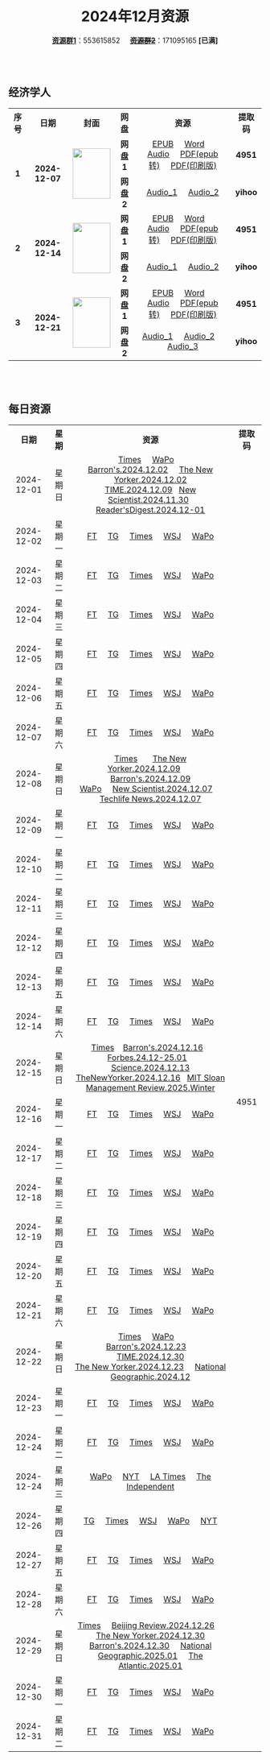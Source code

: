 <div align="center">

# 2024年12月资源

[**资源群1**](https://qm.qq.com/q/p2QRKKD9oA)：553615852 &nbsp;&nbsp;&nbsp;&nbsp;~~[**资源群2**](https://qm.qq.com/q/XNwz6qD0IO)~~：171095165 **\[已满\]**

</div>

<br>
<br>

## 经济学人

<table align="center">
  <tr>
    <th>序号</th>
    <th>日期</th>
    <th>封面</th>
    <th>网盘</th>
    <th>资源</th>
    <th>提取码</th>
  </tr>
  <tr>
    <td rowspan="2" align="center"><b>1</b></td>
    <td rowspan="2" align="center"><b>2024-12-07</b></td>
    <td rowspan="2">
      <img src="https://www.economist.com/cdn-cgi/image/width=1420,quality=80,format=auto/content-assets/images/20241207_DE_EU.jpg" width="75" height="100">
    </td>
    <td align="center"><b>网盘1</b></td>
    <td align="center">
      <a href="https://url12.ctfile.com/f/47748612-1432981327-ded437">EPUB</a>&nbsp;&nbsp;&nbsp;&nbsp;
      <a href="https://url12.ctfile.com/f/47748612-1432981267-551b93">Word</a>&nbsp;&nbsp;&nbsp;&nbsp;
      <a href="https://url12.ctfile.com/f/47748612-1432981219-d11afa">Audio</a>&nbsp;&nbsp;&nbsp;&nbsp;
      <a href="https://url12.ctfile.com/f/47748612-1432981444-da3793">PDF(epub转)</a>&nbsp;&nbsp;&nbsp;&nbsp;
      <a href="https://url12.ctfile.com/f/47748612-1433525293-e4449b">PDF(印刷版)</a>
    </td>
    <td align="center"><b>4951</b></td>
  </tr>
  <tr>
    <td align="center"><b>网盘2</b></td>
    <td align="center">
      <a href="https://yihoo.lanzouo.com/igev12hbzzne">Audio_1</a>&nbsp;&nbsp;&nbsp;&nbsp;
      <a href="https://yihoo.lanzouo.com/iz6fN2hbzm1e">Audio_2</a>
    </td>
    <td align="center"><b>yihoo</b></td>
  </tr>
  <tr>
    <td rowspan="2" align="center"><b>2</b></td>
    <td rowspan="2" align="center"><b>2024-12-14</b></td>
    <td rowspan="2">
      <img src="https://www.economist.com/cdn-cgi/image/width=1420,quality=80,format=auto/content-assets/images/20241214_DE_EU.jpg" width="75" height="100">
    </td>
    <td align="center"><b>网盘1</b></td>
    <td align="center">
      <a href="https://url12.ctfile.com/f/47748612-1435760578-a75d7f">EPUB</a>&nbsp;&nbsp;&nbsp;&nbsp;
      <a href="https://url12.ctfile.com/f/47748612-1435760545-1f4ae4">Word</a>&nbsp;&nbsp;&nbsp;&nbsp;
      <a href="https://url12.ctfile.com/f/47748612-1437790747-960b0e">Audio</a>&nbsp;&nbsp;&nbsp;&nbsp;
      <a href="https://url12.ctfile.com/f/47748612-1435760653-92d459">PDF(epub转)</a>&nbsp;&nbsp;&nbsp;&nbsp;
      <a href="https://url12.ctfile.com/f/47748612-1437009784-7878e6">PDF(印刷版)</a>
    </td>
    <td align="center"><b>4951</b></td>
  </tr>
  <tr>
    <td align="center"><b>网盘2</b></td>
    <td align="center">
      <a href="https://yihoo.lanzouo.com/i3ihE2i8cu2d">Audio_1</a>&nbsp;&nbsp;&nbsp;&nbsp;
      <a href="https://yihoo.lanzouo.com/iVKnr2i8cndc">Audio_2</a>
    </td>
    <td align="center"><b>yihoo</b></td>
  </tr>
  <tr>
    <td rowspan="2" align="center"><b>3</b></td>
    <td rowspan="2" align="center"><b>2024-12-21</b></td>
    <td rowspan="2">
      <img src="https://www.economist.com/cdn-cgi/image/width=1420,quality=80,format=auto/content-assets/images/20241221_DE_EU.jpg" width="75" height="100">
    </td>
    <td align="center"><b>网盘1</b></td>
    <td align="center">
      <a href="https://url12.ctfile.com/f/47748612-1439830219-64f086">EPUB</a>&nbsp;&nbsp;&nbsp;&nbsp;
      <a href="https://url12.ctfile.com/f/47748612-1439830213-9b57e7">Word</a>&nbsp;&nbsp;&nbsp;&nbsp;
      <a href="https://url12.ctfile.com/f/47748612-1439988451-bc4662">Audio</a>&nbsp;&nbsp;&nbsp;&nbsp;
      <a href="https://url12.ctfile.com/f/47748612-1439830225-8e666f">PDF(epub转)</a>&nbsp;&nbsp;&nbsp;&nbsp;
      <a href="https://url12.ctfile.com/f/47748612-1439987869-45e2d4">PDF(印刷版)</a>
    </td>
    <td align="center"><b>4951</b></td>
  </tr>
  <tr>
    <td align="center"><b>网盘2</b></td>
    <td align="center">
      <a href="https://yihoo.lanzouo.com/iynXK2iqe3va">Audio_1</a>&nbsp;&nbsp;&nbsp;&nbsp;
      <a href="https://yihoo.lanzouo.com/iHZso2iqdy3c">Audio_2</a>&nbsp;&nbsp;&nbsp;&nbsp;
      <a href="https://yihoo.lanzouo.com/iZ9Xa2iqdq8j">Audio_3</a>
    </td>
    <td align="center"><b>yihoo</b></td>
  </tr>
</table>

<br>
<br>

## 每日资源

<table align="center">
  <tr>
    <th>日期</th>
    <th>星期</th>
    <th>资源</th>
    <th>提取码</th>
  </tr>
  <tr>
    <td align="center">2024-12-01</td>
    <td align="center">星期日</td>
    <td align="center">
      <a href="https://url12.ctfile.com/f/47748612-1431912437-44af3a">Times</a>&nbsp;&nbsp;&nbsp;&nbsp;
      <a href="https://url12.ctfile.com/f/47748612-1431912311-1b92cb">WaPo</a>&nbsp;&nbsp;&nbsp;&nbsp;
      <a href="https://url12.ctfile.com/f/47748612-1431912908-8aa919">Barron's.2024.12.02</a>&nbsp;&nbsp;&nbsp;&nbsp;
      <a href="https://url12.ctfile.com/f/47748612-1431912947-41882a">The New Yorker.2024.12.02</a><br>
      <a href="https://url12.ctfile.com/f/47748612-1431913988-845dac">TIME.2024.12.09</a>&nbsp;&nbsp;
      <a href="https://url12.ctfile.com/f/47748612-1431913256-7dd5aa">New Scientist.2024.11.30</a>&nbsp;&nbsp;
      <a href="https://url12.ctfile.com/f/47748612-1431913139-df2f0a">Reader'sDigest.2024.12-01</a>
    </td>
    <td rowspan="31" align="center">4951</td>
  </tr>
  <tr>
    <td align="center">2024-12-02</td>
    <td align="center">星期一</td>
    <td align="center">
      <a href="https://url12.ctfile.com/f/47748612-1432240786-74242c">FT</a>&nbsp;&nbsp;&nbsp;&nbsp;
      <a href="https://url12.ctfile.com/f/47748612-1432240879-ba6fc6">TG</a>&nbsp;&nbsp;&nbsp;&nbsp;
      <a href="https://url12.ctfile.com/f/47748612-1432240861-ae2675">Times</a>&nbsp;&nbsp;&nbsp;&nbsp;
      <a href="https://url12.ctfile.com/f/47748612-1432240111-fba243">WSJ</a>&nbsp;&nbsp;&nbsp;&nbsp;
      <a href="https://url12.ctfile.com/f/47748612-1432249552-e9ffb5">WaPo</a>
    </td>
  </tr>
  <tr>
    <td align="center">2024-12-03</td>
    <td align="center">星期二</td>
    <td align="center">
      <a href="https://url12.ctfile.com/f/47748612-1432472090-6cd738">FT</a>&nbsp;&nbsp;&nbsp;&nbsp;
      <a href="https://url12.ctfile.com/f/47748612-1432472177-acedbb">TG</a>&nbsp;&nbsp;&nbsp;&nbsp;
      <a href="https://url12.ctfile.com/f/47748612-1432472159-c29c31">Times</a>&nbsp;&nbsp;&nbsp;&nbsp;
      <a href="https://url12.ctfile.com/f/47748612-1432472042-046b58">WSJ</a>&nbsp;&nbsp;&nbsp;&nbsp;
      <a href="https://url12.ctfile.com/f/47748612-1432472054-14d64a">WaPo</a>
    </td>
  </tr>
  <tr>
    <td align="center">2024-12-04</td>
    <td align="center">星期三</td>
    <td align="center">
      <a href="https://url12.ctfile.com/f/47748612-1432670503-c441bc">FT</a>&nbsp;&nbsp;&nbsp;&nbsp;
      <a href="https://url12.ctfile.com/f/47748612-1432670545-6a3201">TG</a>&nbsp;&nbsp;&nbsp;&nbsp;
      <a href="https://url12.ctfile.com/f/47748612-1432670524-c7f2d4">Times</a>&nbsp;&nbsp;&nbsp;&nbsp;
      <a href="https://url12.ctfile.com/f/47748612-1432670479-7fdaee">WSJ</a>&nbsp;&nbsp;&nbsp;&nbsp;
      <a href="https://url12.ctfile.com/f/47748612-1432670494-fb782e">WaPo</a>
    </td>
  </tr>
  <tr>
    <td align="center">2024-12-05</td>
    <td align="center">星期四</td>
    <td align="center">
      <a href="https://url12.ctfile.com/f/47748612-1432929325-edfd5e">FT</a>&nbsp;&nbsp;&nbsp;&nbsp;
      <a href="https://url12.ctfile.com/f/47748612-1432929529-97b123">TG</a>&nbsp;&nbsp;&nbsp;&nbsp;
      <a href="https://url12.ctfile.com/f/47748612-1432929472-3bc627">Times</a>&nbsp;&nbsp;&nbsp;&nbsp;
      <a href="https://url12.ctfile.com/f/47748612-1432929199-ec225c">WSJ</a>&nbsp;&nbsp;&nbsp;&nbsp;
      <a href="https://url12.ctfile.com/f/47748612-1432929226-642e27">WaPo</a>
    </td>
  </tr>
  <tr>
    <td align="center">2024-12-06</td>
    <td align="center">星期五</td>
    <td align="center">
      <a href="https://url12.ctfile.com/f/47748612-1433138548-8ab4d3">FT</a>&nbsp;&nbsp;&nbsp;&nbsp;
      <a href="https://url12.ctfile.com/f/47748612-1433139118-a9b4b2">TG</a>&nbsp;&nbsp;&nbsp;&nbsp;
      <a href="https://url12.ctfile.com/f/47748612-1433138905-bad019">Times</a>&nbsp;&nbsp;&nbsp;&nbsp;
      <a href="https://url12.ctfile.com/f/47748612-1433138200-36c9c5">WSJ</a>&nbsp;&nbsp;&nbsp;&nbsp;
      <a href="https://url12.ctfile.com/f/47748612-1433138254-cd2527">WaPo</a>
    </td>
  </tr>
  <tr>
    <td align="center">2024-12-07</td>
    <td align="center">星期六</td>
    <td align="center">
      <a href="https://url12.ctfile.com/f/47748612-1433640331-71c311">FT</a>&nbsp;&nbsp;&nbsp;&nbsp;
      <a href="https://url12.ctfile.com/f/47748612-1433640862-74e8ae">TG</a>&nbsp;&nbsp;&nbsp;&nbsp;
      <a href="https://url12.ctfile.com/f/47748612-1433640541-34a427">Times</a>&nbsp;&nbsp;&nbsp;&nbsp;
      <a href="https://url12.ctfile.com/f/47748612-1433640154-a67990">WSJ</a>&nbsp;&nbsp;&nbsp;&nbsp;
      <a href="https://url12.ctfile.com/f/47748612-1433640220-7bc972">WaPo</a>
    </td>
  </tr>
  <tr>
    <td align="center">2024-12-08</td>
    <td align="center">星期日</td>
    <td align="center">
      <a href="https://url12.ctfile.com/f/47748612-1434822386-0b12cb">Times</a>&nbsp;&nbsp;&nbsp;&nbsp;&nbsp;&nbsp;
      <a href="https://url12.ctfile.com/f/47748612-1434823295-8feaae">The New Yorker.2024.12.09</a>&nbsp;&nbsp;&nbsp;&nbsp;&nbsp;&nbsp;
      <a href="https://url12.ctfile.com/f/47748612-1434822698-079ea1">Barron's.2024.12.09</a><br>
      <a href="https://url12.ctfile.com/f/47748612-1434821768-a439b3">WaPo</a>&nbsp;&nbsp;&nbsp;&nbsp;
      <a href="https://url12.ctfile.com/f/47748612-1434822980-41f11b">New Scientist.2024.12.07</a>&nbsp;&nbsp;&nbsp;&nbsp;
      <a href="https://url12.ctfile.com/f/47748612-1434823268-7fa322">Techlife News.2024.12.07</a>
    </td>
  </tr>
  <tr>
    <td align="center">2024-12-09</td>
    <td align="center">星期一</td>
    <td align="center">
      <a href="https://url12.ctfile.com/f/47748612-1434922219-395ef5">FT</a>&nbsp;&nbsp;&nbsp;&nbsp;
      <a href="https://url12.ctfile.com/f/47748612-1434922285-95de4c">TG</a>&nbsp;&nbsp;&nbsp;&nbsp;
      <a href="https://url12.ctfile.com/f/47748612-1434922237-fc8673">Times</a>&nbsp;&nbsp;&nbsp;&nbsp;
      <a href="https://url12.ctfile.com/f/47748612-1434922114-c06397">WSJ</a>&nbsp;&nbsp;&nbsp;&nbsp;
      <a href="https://url12.ctfile.com/f/47748612-1434928477-4b071b">WaPo</a>
    </td>
  </tr>
  <tr>
    <td align="center">2024-12-10</td>
    <td align="center">星期二</td>
    <td align="center">
      <a href="https://url12.ctfile.com/f/47748612-1435050496-9a2095">FT</a>&nbsp;&nbsp;&nbsp;&nbsp;
      <a href="https://url12.ctfile.com/f/47748612-1435325894-4bb52b">TG</a>&nbsp;&nbsp;&nbsp;&nbsp;
      <a href="https://url12.ctfile.com/f/47748612-1435050874-6e6c33">Times</a>&nbsp;&nbsp;&nbsp;&nbsp;
      <a href="https://url12.ctfile.com/f/47748612-1435050316-ba00e4">WSJ</a>&nbsp;&nbsp;&nbsp;&nbsp;
      <a href="https://url12.ctfile.com/f/47748612-1435087885-68c33a">WaPo</a>
    </td>
  </tr>
  <tr>
    <td align="center">2024-12-11</td>
    <td align="center">星期三</td>
    <td align="center">
      <a href="https://url12.ctfile.com/f/47748612-1435324658-a1f147">FT</a>&nbsp;&nbsp;&nbsp;&nbsp;
      <a href="https://url12.ctfile.com/f/47748612-1435325132-34a054">TG</a>&nbsp;&nbsp;&nbsp;&nbsp;
      <a href="https://url12.ctfile.com/f/47748612-1435324982-419e8f">Times</a>&nbsp;&nbsp;&nbsp;&nbsp;
      <a href="https://url12.ctfile.com/f/47748612-1435324349-522852">WSJ</a>&nbsp;&nbsp;&nbsp;&nbsp;
      <a href="https://url12.ctfile.com/f/47748612-1435324481-cbd040">WaPo</a>
    </td>
  </tr>
  <tr>
    <td align="center">2024-12-12</td>
    <td align="center">星期四</td>
    <td align="center">
      <a href="https://url12.ctfile.com/f/47748612-1435513984-10a494">FT</a>&nbsp;&nbsp;&nbsp;&nbsp;
      <a href="https://url12.ctfile.com/f/47748612-1435514614-7fc56a">TG</a>&nbsp;&nbsp;&nbsp;&nbsp;
      <a href="https://url12.ctfile.com/f/47748612-1435514527-a3af3f">Times</a>&nbsp;&nbsp;&nbsp;&nbsp;
      <a href="https://url12.ctfile.com/f/47748612-1435513741-465028">WSJ</a>&nbsp;&nbsp;&nbsp;&nbsp;
      <a href="https://url12.ctfile.com/f/47748612-1435513822-f9becc">WaPo</a>
    </td>
  </tr>
  <tr>
    <td align="center">2024-12-13</td>
    <td align="center">星期五</td>
    <td align="center">
      <a href="https://url12.ctfile.com/f/47748612-1435788709-3d76e5">FT</a>&nbsp;&nbsp;&nbsp;&nbsp;
      <a href="https://url12.ctfile.com/f/47748612-1435788916-f8e926">TG</a>&nbsp;&nbsp;&nbsp;&nbsp;
      <a href="https://url12.ctfile.com/f/47748612-1435788781-45cd62">Times</a>&nbsp;&nbsp;&nbsp;&nbsp;
      <a href="https://url12.ctfile.com/f/47748612-1435788631-a50498">WSJ</a>&nbsp;&nbsp;&nbsp;&nbsp;
      <a href="https://url12.ctfile.com/f/47748612-1435788658-597bc4">WaPo</a>
    </td>
  </tr>
  <tr>
    <td align="center">2024-12-14</td>
    <td align="center">星期六</td>
    <td align="center">
      <a href="https://url12.ctfile.com/f/47748612-1437011917-ce84d1">FT</a>&nbsp;&nbsp;&nbsp;&nbsp;
      <a href="https://url12.ctfile.com/f/47748612-1437013369-31f9f5">TG</a>&nbsp;&nbsp;&nbsp;&nbsp;
      <a href="https://url12.ctfile.com/f/47748612-1437013216-e74747">Times</a>&nbsp;&nbsp;&nbsp;&nbsp;
      <a href="https://url12.ctfile.com/f/47748612-1437010804-30c4de">WSJ</a>&nbsp;&nbsp;&nbsp;&nbsp;
      <a href="https://url12.ctfile.com/f/47748612-1437010927-2ec999">WaPo</a>
    </td>
  </tr>
  <tr>
    <td align="center">2024-12-15</td>
    <td align="center">星期日</td>
    <td align="center">
      <a href="https://url12.ctfile.com/f/47748612-1437293383-377754">Times</a>&nbsp;&nbsp;&nbsp;
      <a href="https://url12.ctfile.com/f/47748612-1437293389-1dc567">Barron's.2024.12.16</a>&nbsp;&nbsp;&nbsp;
      <a href="https://url12.ctfile.com/f/47748612-1437293806-43e7d9">Forbes.24.12-25.01</a>&nbsp;&nbsp;&nbsp;
      <a href="https://url12.ctfile.com/f/47748612-1437293824-e6bb20">Science.2024.12.13</a><br>
      <a href="https://url12.ctfile.com/f/47748612-1437293392-3d13f7">TheNewYorker.2024.12.16</a>&nbsp;&nbsp;
      <a href="https://url12.ctfile.com/f/47748612-1437293815-568582">MIT Sloan Management Review.2025.Winter</a>
    </td>
  </tr>
  <tr>
    <td align="center">2024-12-16</td>
    <td align="center">星期一</td>
    <td align="center">
      <a href="https://url12.ctfile.com/f/47748612-1437916198-d457f8">FT</a>&nbsp;&nbsp;&nbsp;&nbsp;
      <a href="https://url12.ctfile.com/f/47748612-1437893209-ef9dba">TG</a>&nbsp;&nbsp;&nbsp;&nbsp;
      <a href="https://url12.ctfile.com/f/47748612-1437893050-676140">Times</a>&nbsp;&nbsp;&nbsp;&nbsp;
      <a href="https://url12.ctfile.com/f/47748612-1437892135-42c3b9">WSJ</a>&nbsp;&nbsp;&nbsp;&nbsp;
      <a href="https://url12.ctfile.com/f/47748612-1437892192-8e3da2">WaPo</a>
    </td>
  </tr>
  <tr>
    <td align="center">2024-12-17</td>
    <td align="center">星期二</td>
    <td align="center">
      <a href="https://url12.ctfile.com/f/47748612-1438421008-7ab635">FT</a>&nbsp;&nbsp;&nbsp;&nbsp;
      <a href="https://url12.ctfile.com/f/47748612-1438423309-6d9c89">TG</a>&nbsp;&nbsp;&nbsp;&nbsp;
      <a href="https://url12.ctfile.com/f/47748612-1438422883-7c36b9">Times</a>&nbsp;&nbsp;&nbsp;&nbsp;
      <a href="https://url12.ctfile.com/f/47748612-1438420615-de9285">WSJ</a>&nbsp;&nbsp;&nbsp;&nbsp;
      <a href="https://url12.ctfile.com/f/47748612-1438458067-9af683">WaPo</a>
    </td>
  </tr>
  <tr>
    <td align="center">2024-12-18</td>
    <td align="center">星期三</td>
    <td align="center">
      <a href="https://url12.ctfile.com/f/47748612-1438790617-a46489">FT</a>&nbsp;&nbsp;&nbsp;&nbsp;
      <a href="https://url12.ctfile.com/f/47748612-1438790680-03a42f">TG</a>&nbsp;&nbsp;&nbsp;&nbsp;
      <a href="https://url12.ctfile.com/f/47748612-1438790656-04581e">Times</a>&nbsp;&nbsp;&nbsp;&nbsp;
      <a href="https://url12.ctfile.com/f/47748612-1438790590-9a92c4">WSJ</a>&nbsp;&nbsp;&nbsp;&nbsp;
      <a href="https://url12.ctfile.com/f/47748612-1438790593-bd7874">WaPo</a>
    </td>
  </tr>
  <tr>
    <td align="center">2024-12-19</td>
    <td align="center">星期四</td>
    <td align="center">
      <a href="https://url12.ctfile.com/f/47748612-1439179678-57f7e8">FT</a>&nbsp;&nbsp;&nbsp;&nbsp;
      <a href="https://url12.ctfile.com/f/47748612-1439179657-904611">TG</a>&nbsp;&nbsp;&nbsp;&nbsp;
      <a href="https://url12.ctfile.com/f/47748612-1439179666-4fc488">Times</a>&nbsp;&nbsp;&nbsp;&nbsp;
      <a href="https://url12.ctfile.com/f/47748612-1439179651-2575f8">WSJ</a>&nbsp;&nbsp;&nbsp;&nbsp;
      <a href="https://url12.ctfile.com/f/47748612-1439179648-99b9e6">WaPo</a>
    </td>
  </tr>
  <tr>
    <td align="center">2024-12-20</td>
    <td align="center">星期五</td>
    <td align="center">
      <a href="https://url12.ctfile.com/f/47748612-1439829370-e2213c">FT</a>&nbsp;&nbsp;&nbsp;&nbsp;
      <a href="https://url12.ctfile.com/f/47748612-1439829505-bd2bd5">TG</a>&nbsp;&nbsp;&nbsp;&nbsp;
      <a href="https://url12.ctfile.com/f/47748612-1439829490-60c7d2">Times</a>&nbsp;&nbsp;&nbsp;&nbsp;
      <a href="https://url12.ctfile.com/f/47748612-1439829343-3d3f45">WSJ</a>&nbsp;&nbsp;&nbsp;&nbsp;
      <a href="https://url12.ctfile.com/f/47748612-1439829352-86c702">WaPo</a>
    </td>
  </tr>
  <tr>
    <td align="center">2024-12-21</td>
    <td align="center">星期六</td>
    <td align="center">
      <a href="https://url12.ctfile.com/f/47748612-1439988961-efac90">FT</a>&nbsp;&nbsp;&nbsp;&nbsp;
      <a href="https://url12.ctfile.com/f/47748612-1439989105-4bf741">TG</a>&nbsp;&nbsp;&nbsp;&nbsp;
      <a href="https://url12.ctfile.com/f/47748612-1439989060-d1d8be">Times</a>&nbsp;&nbsp;&nbsp;&nbsp;
      <a href="https://url12.ctfile.com/f/47748612-1439988901-c057f1">WSJ</a>&nbsp;&nbsp;&nbsp;&nbsp;
      <a href="https://url12.ctfile.com/f/47748612-1439988913-d3dee3">WaPo</a>
    </td>
  </tr>
  <tr>
    <td align="center">2024-12-22</td>
    <td align="center">星期日</td>
    <td align="center">
      <a href="https://url12.ctfile.com/f/47748612-1440021553-c19e2b">Times</a>&nbsp;&nbsp;&nbsp;&nbsp;
      <a href="https://url12.ctfile.com/f/47748612-1440046147-02c1bf">WaPo</a>&nbsp;&nbsp;&nbsp;&nbsp;
      <a href="https://url12.ctfile.com/f/47748612-1440006373-149bbd">Barron's.2024.12.23</a>&nbsp;&nbsp;&nbsp;&nbsp;
      <a href="https://url12.ctfile.com/f/47748612-1439989348-5dc718">TIME.2024.12.30</a><br>
      <a href="https://url12.ctfile.com/f/47748612-1439989309-87f61a">The New Yorker.2024.12.23</a>&nbsp;&nbsp;&nbsp;&nbsp;
      <a href="https://url12.ctfile.com/f/47748612-1439989297-0cd8e4">National Geographic.2024.12</a>
    </td>
  </tr>
  <tr>
    <td align="center">2024-12-23</td>
    <td align="center">星期一</td>
    <td align="center">
      <a href="https://url12.ctfile.com/f/47748612-1440646459-de2d2e">FT</a>&nbsp;&nbsp;&nbsp;&nbsp;
      <a href="https://url12.ctfile.com/f/47748612-1440646507-c927ee">TG</a>&nbsp;&nbsp;&nbsp;&nbsp;
      <a href="https://url12.ctfile.com/f/47748612-1440646495-14cbcd">Times</a>&nbsp;&nbsp;&nbsp;&nbsp;
      <a href="https://url12.ctfile.com/f/47748612-1440646441-e7bdd3">WSJ</a>&nbsp;&nbsp;&nbsp;&nbsp;
      <a href="https://url12.ctfile.com/f/47748612-1440646453-c34058">WaPo</a>
    </td>
  </tr>
  <tr>
    <td align="center">2024-12-24</td>
    <td align="center">星期二</td>
    <td align="center">
      <a href="https://url12.ctfile.com/f/47748612-1440646690-d7af8e">FT</a>&nbsp;&nbsp;&nbsp;&nbsp;
      <a href="https://url12.ctfile.com/f/47748612-1440646699-91781c">TG</a>&nbsp;&nbsp;&nbsp;&nbsp;
      <a href="https://url12.ctfile.com/f/47748612-1440646696-f67f89">Times</a>&nbsp;&nbsp;&nbsp;&nbsp;
      <a href="https://url12.ctfile.com/f/47748612-1440646681-6b7485">WSJ</a>&nbsp;&nbsp;&nbsp;&nbsp;
      <a href="https://url12.ctfile.com/f/47748612-1440646684-0050e0">WaPo</a>
    </td>
  </tr>
  <tr>
    <td align="center">2024-12-24</td>
    <td align="center">星期三</td>
    <td align="center">
      <a href="https://url12.ctfile.com/f/47748612-1441214065-a57253">WaPo</a>&nbsp;&nbsp;&nbsp;&nbsp;
      <a href="https://url12.ctfile.com/f/47748612-1441214173-55a4a3">NYT</a>&nbsp;&nbsp;&nbsp;&nbsp;
      <a href="https://url12.ctfile.com/f/47748612-1441214122-2430ea">LA Times</a>&nbsp;&nbsp;&nbsp;&nbsp;
      <a href="https://url12.ctfile.com/f/47748612-1441214284-2781fa">The Independent</a>
    </td>
  </tr>
  <tr>
    <td align="center">2024-12-26</td>
    <td align="center">星期四</td>
    <td align="center">
      <a href="https://url12.ctfile.com/f/47748612-1441332160-e5d854">TG</a>&nbsp;&nbsp;&nbsp;&nbsp;
      <a href="https://url12.ctfile.com/f/47748612-1441332157-1a3022">Times</a>&nbsp;&nbsp;&nbsp;&nbsp;
      <a href="https://url12.ctfile.com/f/47748612-1441332142-c87d32">WSJ</a>&nbsp;&nbsp;&nbsp;&nbsp;
      <a href="https://url12.ctfile.com/f/47748612-1441332148-5af9c5">WaPo</a>&nbsp;&nbsp;&nbsp;&nbsp;
      <a href="https://url12.ctfile.com/f/47748612-1441332169-59017b">NYT</a>
    </td>
  </tr>
  <tr>
    <td align="center">2024-12-27</td>
    <td align="center">星期五</td>
    <td align="center">
      <a href="https://url12.ctfile.com/f/47748612-1441539719-31c406">FT</a>&nbsp;&nbsp;&nbsp;&nbsp;
      <a href="https://url12.ctfile.com/f/47748612-1441539752-e3cdd1">TG</a>&nbsp;&nbsp;&nbsp;&nbsp;
      <a href="https://url12.ctfile.com/f/47748612-1441539731-5ebc34">Times</a>&nbsp;&nbsp;&nbsp;&nbsp;
      <a href="https://url12.ctfile.com/f/47748612-1441539707-0e4f87">WSJ</a>&nbsp;&nbsp;&nbsp;&nbsp;
      <a href="https://url12.ctfile.com/f/47748612-1441539710-94148f">WaPo</a>
    </td>
  </tr>
  <tr>
    <td align="center">2024-12-28</td>
    <td align="center">星期六</td>
    <td align="center">
      <a href="https://url12.ctfile.com/f/47748612-1441741790-60159f">FT</a>&nbsp;&nbsp;&nbsp;&nbsp;
      <a href="https://url12.ctfile.com/f/47748612-1441741871-a735e1">TG</a>&nbsp;&nbsp;&nbsp;&nbsp;
      <a href="https://url12.ctfile.com/f/47748612-1441741847-6cd151">Times</a>&nbsp;&nbsp;&nbsp;&nbsp;
      <a href="https://url12.ctfile.com/f/47748612-1441741763-75ff59">WSJ</a>&nbsp;&nbsp;&nbsp;&nbsp;
      <a href="https://url12.ctfile.com/f/47748612-1441741769-70aca3">WaPo</a>
    </td>
  </tr>
  <tr>
    <td align="center">2024-12-29</td>
    <td align="center">星期日</td>
    <td align="center">
      <a href="https://url12.ctfile.com/f/47748612-1442457824-23a81f">Times</a>&nbsp;&nbsp;&nbsp;&nbsp;
      <a href="https://url12.ctfile.com/f/47748612-1442458187-2fcddb">Beijing Review.2024.12.26</a>&nbsp;&nbsp;&nbsp;&nbsp;
      <a href="https://url12.ctfile.com/f/47748612-1442457917-563838">The New Yorker.2024.12.30</a><br>
      <a href="https://url12.ctfile.com/f/47748612-1442457908-b067d3">Barron's.2024.12.30</a>&nbsp;&nbsp;&nbsp;&nbsp;
      <a href="https://url12.ctfile.com/f/47748612-1442457911-bc05e8">National Geographic.2025.01</a>&nbsp;&nbsp;&nbsp;&nbsp;
      <a href="https://url12.ctfile.com/f/47748612-1442457914-b249d7">The Atlantic.2025.01</a>
    </td>
  </tr>
  <tr>
    <td align="center">2024-12-30</td>
    <td align="center">星期一</td>
    <td align="center">
      <a href="https://url12.ctfile.com/f/47748612-1442771141-5bce7e">FT</a>&nbsp;&nbsp;&nbsp;&nbsp;
      <a href="https://url12.ctfile.com/f/47748612-1442771177-af58ca">TG</a>&nbsp;&nbsp;&nbsp;&nbsp;
      <a href="https://url12.ctfile.com/f/47748612-1442771162-9689b5">Times</a>&nbsp;&nbsp;&nbsp;&nbsp;
      <a href="https://url12.ctfile.com/f/47748612-1442771135-b89f33">WSJ</a>&nbsp;&nbsp;&nbsp;&nbsp;
      <a href="https://url12.ctfile.com/f/47748612-1442771138-590b10">WaPo</a>
    </td>
  </tr>
  <tr>
    <td align="center">2024-12-31</td>
    <td align="center">星期二</td>
    <td align="center">
      <a href="https://url12.ctfile.com/f/47748612-1442923853-80ab91">FT</a>&nbsp;&nbsp;&nbsp;&nbsp;
      <a href="https://url12.ctfile.com/f/47748612-1442923868-884500">TG</a>&nbsp;&nbsp;&nbsp;&nbsp;
      <a href="https://url12.ctfile.com/f/47748612-1442923865-efd383">Times</a>&nbsp;&nbsp;&nbsp;&nbsp;
      <a href="https://url12.ctfile.com/f/47748612-1442923847-47aa3a">WSJ</a>&nbsp;&nbsp;&nbsp;&nbsp;
      <a href="https://url12.ctfile.com/f/47748612-1442923850-19cb72">WaPo</a>
    </td>
  </tr>
</table>

